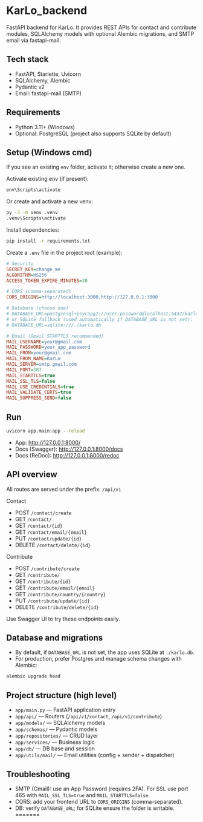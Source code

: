 # KarLo_backend

FastAPI backend for KarLo. It provides REST APIs for contact and contribute modules, SQLAlchemy models with optional Alembic migrations, and SMTP email via fastapi-mail.

## Tech stack
- FastAPI, Starlette, Uvicorn
- SQLAlchemy, Alembic
- Pydantic v2
- Email: fastapi-mail (SMTP)

## Requirements
- Python 3.11+ (Windows)
- Optional: PostgreSQL (project also supports SQLite by default)

## Setup (Windows cmd)
If you see an existing `env` folder, activate it; otherwise create a new one.

Activate existing env (if present):
```cmd
env\Scripts\activate
```

Or create and activate a new venv:
```cmd
py -3 -m venv .venv
.venv\Scripts\activate
```

Install dependencies:
```cmd
pip install -r requirements.txt
```

Create a `.env` file in the project root (example):
```ini
# Security
SECRET_KEY=change_me
ALGORITHM=HS256
ACCESS_TOKEN_EXPIRE_MINUTES=30

# CORS (comma-separated)
CORS_ORIGINS=http://localhost:3000,http://127.0.0.1:3000

# Database (choose one)
# DATABASE_URL=postgresql+psycopg2://user:password@localhost:5432/karlo
# or SQLite fallback (used automatically if DATABASE_URL is not set):
# DATABASE_URL=sqlite:///./karlo.db

# Email (Gmail STARTTLS recommended)
MAIL_USERNAME=your@gmail.com
MAIL_PASSWORD=your_app_password
MAIL_FROM=your@gmail.com
MAIL_FROM_NAME=KarLo
MAIL_SERVER=smtp.gmail.com
MAIL_PORT=587
MAIL_STARTTLS=true
MAIL_SSL_TLS=false
MAIL_USE_CREDENTIALS=true
MAIL_VALIDATE_CERTS=true
MAIL_SUPPRESS_SEND=false
```

## Run
```cmd
uvicorn app.main:app --reload
```

- App: http://127.0.0.1:8000/
- Docs (Swagger): http://127.0.0.1:8000/docs
- Docs (ReDoc): http://127.0.0.1:8000/redoc

## API overview
All routes are served under the prefix: `/api/v1`

Contact
- POST `/contact/create`
- GET `/contact/`
- GET `/contact/{id}`
- GET `/contact/email/{email}`
- PUT `/contact/update/{id}`
- DELETE `/contact/delete/{id}`

Contribute
- POST `/contribute/create`
- GET `/contribute/`
- GET `/contribute/{id}`
- GET `/contribute/email/{email}`
- GET `/contribute/country/{country}`
- PUT `/contribute/update/{id}`
- DELETE `/contribute/delete/{id}`

Use Swagger UI to try these endpoints easily.

## Database and migrations
- By default, if `DATABASE_URL` is not set, the app uses SQLite at `./karlo.db`.
- For production, prefer Postgres and manage schema changes with Alembic:
```cmd
alembic upgrade head
```

## Project structure (high level)
- `app/main.py` — FastAPI application entry
- `app/api/` — Routers (`/api/v1/contact`, `/api/v1/contribute`)
- `app/models/` — SQLAlchemy models
- `app/schemas/` — Pydantic models
- `app/repositories/` — CRUD layer
- `app/services/` — Business logic
- `app/db/` — DB base and session
- `app/utils/mail/` — Email utilities (config + sender + dispatcher)

## Troubleshooting
- SMTP (Gmail): use an App Password (requires 2FA). For SSL use port 465 with `MAIL_SSL_TLS=true` and `MAIL_STARTTLS=false`.
- CORS: add your frontend URL to `CORS_ORIGINS` (comma-separated).
- DB: verify `DATABASE_URL`; for SQLite ensure the folder is writable.
=======
